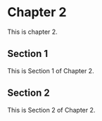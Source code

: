 # Chapter 2
This is chapter 2. 

## Section 1
This is Section 1 of Chapter 2. 

## Section 2
This is Section 2 of Chapter 2. 
